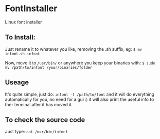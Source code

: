 # FontInstaller
Linux font installer

## To Install:
Just rename it to whatever you like, removing the .sh suffix, eg:
`$ mv infont.sh infont`

Now, move it to `/usr/bin/` or anywhere you keep your binaries with:
`$ sudo mv /path/to/infont /your/binaries/folder`

## Useage

It's quite simple, just do:
`infont -f /path/to/font`
and it will do everything automatically for you, no need for a gui :)
it will also print the useful info to ther terminal after it has moved it.

## To check the source code 
Just type:
`cat /usr/bin/infont`
